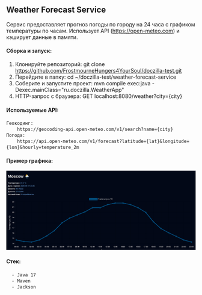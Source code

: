 ## Weather Forecast Service
   Сервис предоставляет прогноз погоды по городу на 24 часа с графиком температуры по часам. 
   Использует API (https://open-meteo.com) и кэширует данные в памяти.

#### Сборка и запуск:
1. Клонируйте репозиторий: git clone https://github.com/FrostmourneHungers4YourSoul/doczilla-test.git
2. Перейдите в папку: cd ~/doczilla-test/weather-forecast-service
3. Соберите и запустите проект: mvn compile exec:java -Dexec.mainClass="ru.doczilla.WeatherApp"
4. HTTP-запрос с браузера: GET localhost:8080/weather?city={city}

#### Используемые API:
    Геокодинг:
        https://geocoding-api.open-meteo.com/v1/search?name={city}
    Погода:
        https://api.open-meteo.com/v1/forecast?latitude={lat}&longitude={lon}&hourly=temperature_2m

#### Пример графика:
   ![](src/main/resources/web/img.png)

#### Стек: 
      - Java 17
      - Maven
      - Jackson
